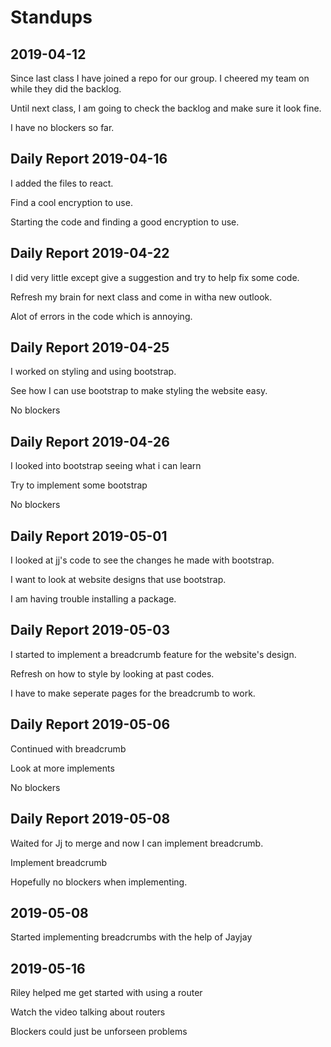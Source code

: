 # Standups
## 2019-04-12

Since last class I have joined a repo for our group. I cheered my team on while they did the backlog.

Until next class, I am going to check the backlog and make sure it look fine.

I have no blockers so far.

## Daily Report 2019-04-16

I added the files to react.

Find a cool encryption to use.

Starting the code and finding a good encryption to use.

## Daily Report 2019-04-22

I did very little except give a suggestion and try to help fix some code.

Refresh my brain for next class and come in witha new outlook.

Alot of errors in the code which is annoying.

## Daily Report 2019-04-25

I worked on styling and using bootstrap.

See how I can use bootstrap to make styling the website easy.

No blockers

## Daily Report 2019-04-26

I looked into bootstrap seeing what i can learn

Try to implement some bootstrap

No blockers

## Daily Report 2019-05-01

I looked at jj's code to see the changes he made with bootstrap.

I want to look at website designs that use bootstrap.

I am having trouble installing a package.

## Daily Report 2019-05-03

I started to implement a breadcrumb feature for the website's design.

Refresh on how to style by looking at past codes.

I have to make seperate pages for the breadcrumb to work.

## Daily Report 2019-05-06

Continued with breadcrumb

Look at more implements

No blockers

## Daily Report 2019-05-08

Waited for Jj to merge and now I can implement breadcrumb.

Implement breadcrumb

Hopefully no blockers when implementing.

## 2019-05-08

Started implementing breadcrumbs with the help of Jayjay


## 2019-05-16

Riley helped me get started with using a router

Watch the video talking about routers

Blockers could just be unforseen problems
